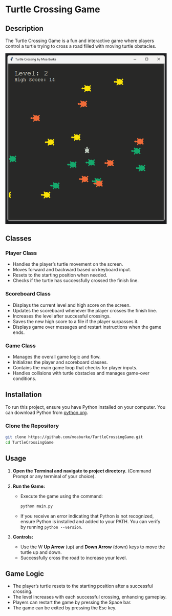 # Turtle Crossing Game

## Description
The Turtle Crossing Game is a fun and interactive game where players control a turtle trying to cross a road filled with moving turtle obstacles.

![./TurtleCrossingGame/game_mode](./TurtleCrossingGame/game_mode.png)

## Classes

### Player Class
- Handles the player’s turtle movement on the screen.
- Moves forward and backward based on keyboard input.
- Resets to the starting position when needed.
- Checks if the turtle has successfully crossed the finish line.

### Scoreboard Class
- Displays the current level and high score on the screen.
- Updates the scoreboard whenever the player crosses the finish line.
- Increases the level after successful crossings.
- Saves the new high score to a file if the player surpasses it.
- Displays game over messages and restart instructions when the game ends.

### Game Class
- Manages the overall game logic and flow.
- Initializes the player and scoreboard classes.
- Contains the main game loop that checks for player inputs.
- Handles collisions with turtle obstacles and manages game-over conditions.


## Installation
To run this project, ensure you have Python installed on your computer. You can download Python from [python.org](https://www.python.org/).

### Clone the Repository
```bash
git clone https://github.com/moaburke/TurtleCrossingGame.git
cd TurtleCrossingGame
```

## Usage

1. **Open the Terminal and navigate to project directory.** (Command Prompt or any terminal of your choice).

2. **Run the Game:**
   - Execute the game using the command:
     ```bash
     python main.py
     ```
   - If you receive an error indicating that Python is not recognized, ensure Python is installed and added to your PATH. You can verify by running `python --version`.

3. **Controls:**
   - Use the W **Up Arrow** (up) and **Down Arrow** (down) keys to move the turtle up and down.
   - Successfully cross the road to increase your level.

## Game Logic
- The player’s turtle resets to the starting position after a successful crossing.
- The level increases with each successful crossing, enhancing gameplay.
- Players can restart the game by pressing the Space bar.
- The game can be exited by pressing the Esc key.
